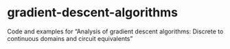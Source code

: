 # gradient-descent-algorithms
Code and examples for “Analysis of gradient descent algorithms: Discrete to continuous domains and circuit equivalents”
